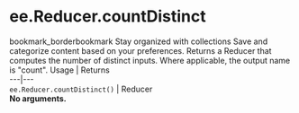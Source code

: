  
#  ee.Reducer.countDistinct
bookmark_borderbookmark Stay organized with collections  Save and categorize content based on your preferences. 
Returns a Reducer that computes the number of distinct inputs. Where applicable, the output name is "count".
Usage | Returns  
---|---  
`ee.Reducer.countDistinct()` | Reducer  
**No arguments.**
